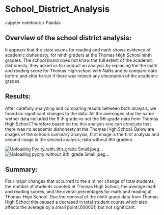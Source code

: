 # School_District_Analysis
Jupyter notebook x Pandas

## Overview of the school district analysis: 
It appears that the state exams for reading and math shows evidence of academic dishonesty, for ninth graders at the Thomas High School ninth graders. The school board does not know the full extent of the academic dishonesty, they asked us to conduct an analysis by replacing the the math and reading score for Thomas High school with NaNs and to compare data before and after to see if there was indeed any alteratation of the academic grades.

## Results:
After carefully analyzing and comparing results between both analysis, we found no significant changes to the data. All the avereages stay the same wether data included the 9 th grade vs not the 9th grade data from Thomas High School.Therefore based on the this analysis one can conclude that there was no academic dishonesty at the Thomas High School. Below are images of the schools summary analysis, first image is the first analysis and second image is the second analysis; data without 9th graders.

![Uploading Pycity_with_9th_grade Small.jpeg…]()
![Uploading pycity_without_9th_grade Small.jpeg…]()




## Summary:
Four major changes that occurred to the a minor change of total students, the number of students counted at Thomas High School, the average math and reading scores, and the overall percentages for math and reading at Thomas High School. Due the removal of the ninth grade data from Thomas High School this caused a decresed in total student counts which also affects the average by a small point(.000001) but not significant.

